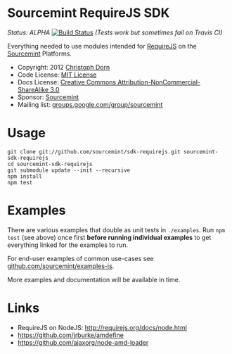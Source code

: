 Sourcemint RequireJS SDK
========================

*Status: ALPHA* [![Build Status](https://secure.travis-ci.org/sourcemint/sdk-requirejs.png)](http://travis-ci.org/sourcemint/sdk-requirejs) *(Tests work but sometimes fail on Travis CI)*

Everything needed to use modules intended for [RequireJS](http://requirejs.org/) on the [Sourcemint](http://sourcemint.com/) Platforms.

  * Copyright: 2012 [Christoph Dorn](http://www.christophdorn.com/)
  * Code License: [MIT License](http://www.opensource.org/licenses/mit-license.php)
  * Docs License: [Creative Commons Attribution-NonCommercial-ShareAlike 3.0](http://creativecommons.org/licenses/by-nc-sa/3.0/)
  * Sponsor: [Sourcemint](http://sourcemint.com/)
  * Mailing list: [groups.google.com/group/sourcemint](http://groups.google.com/group/sourcemint)


Usage
=====

    git clone git://github.com/sourcemint/sdk-requirejs.git sourcemint-sdk-requirejs
    cd sourcemint-sdk-requirejs
    git submodule update --init --recursive
    npm install
    npm test


Examples
========

There are various examples that double as unit tests in `./examples`.
Run `npm test` (see above) once first **before running individual examples** to get everything linked for the examples to run.

For end-user examples of common use-cases see [github.com/sourcemint/examples-js](http://github.com/sourcemint/examples-js/).

More examples and documentation will be available in time.


Links
=====

  * RequireJS on NodeJS: http://requirejs.org/docs/node.html
  * https://github.com/jrburke/amdefine
  * https://github.com/ajaxorg/node-amd-loader
